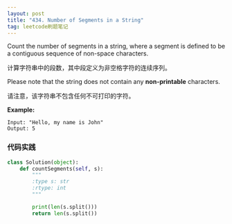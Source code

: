 ```yaml
---
layout: post
title: "434. Number of Segments in a String"
tag: leetcode刷题笔记
---
```

Count the number of segments in a string, where a segment is defined to be a contiguous sequence of non-space characters.

计算字符串中的段数，其中段定义为非空格字符的连续序列。

Please note that the string does not contain any **non-printable** characters.

请注意，该字符串不包含任何不可打印的字符。

**Example:**

```
Input: "Hello, my name is John"
Output: 5
```

### **代码实践**

~~~python
class Solution(object):
    def countSegments(self, s):
        """
        :type s: str
        :rtype: int
        """

        print(len(s.split()))
        return len(s.split())
~~~

